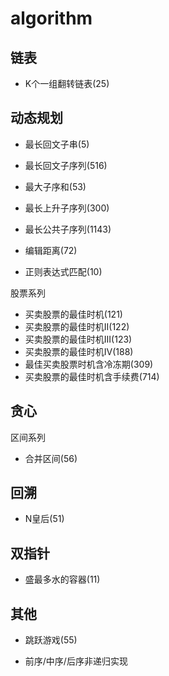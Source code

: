 # algorithm 

## 链表

- K个一组翻转链表(25)

## 动态规划

- 最长回文子串(5)
- 最长回文子序列(516)

- 最大子序和(53)
- 最长上升子序列(300)
- 最长公共子序列(1143)

- 编辑距离(72)

- 正则表达式匹配(10)

股票系列
- 买卖股票的最佳时机(121)
- 买卖股票的最佳时机II(122)
- 买卖股票的最佳时机III(123)
- 买卖股票的最佳时机IV(188)
- 最佳买卖股票时机含冷冻期(309)
- 买卖股票的最佳时机含手续费(714)

## 贪心

区间系列
- 合并区间(56)

## 回溯

- N皇后(51)

## 双指针

- 盛最多水的容器(11)

## 其他

- 跳跃游戏(55)

- 前序/中序/后序非递归实现
